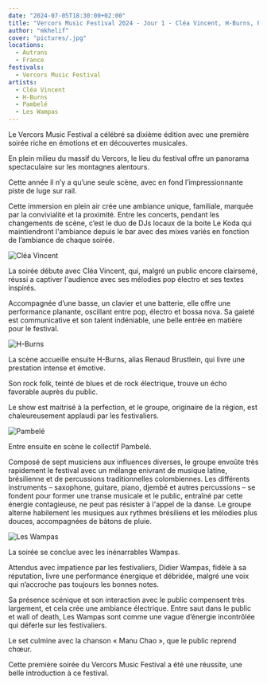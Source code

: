 ```yaml
---
date: "2024-07-05T18:30:00+02:00"
title: "Vercors Music Festival 2024 - Jour 1 - Cléa Vincent, H-Burns, Pambelé, Les Wampas"
author: "mkhelif"
cover: "pictures/.jpg"
locations:
  - Autrans
  - France
festivals:
  - Vercors Music Festival
artists:
  - Cléa Vincent
  - H-Burns
  - Pambelé
  - Les Wampas
---
```


Le Vercors Music Festival a célébré sa dixième édition avec une première soirée riche en émotions et en découvertes
musicales.

En plein milieu du massif du Vercors, le lieu du festival offre un panorama spectaculaire sur les montagnes alentours.

Cette année il n’y a qu’une seule scène, avec en fond l’impressionnante piste de luge sur rail.

Cette immersion en plein air crée une ambiance unique, familiale, marquée par la convivialité et la proximité.
Entre les concerts, pendant les changements de scène, c’est le duo de DJs locaux de la boite Le Koda qui maintiendront
l'ambiance depuis le bar avec des mixes variés en fonction de l’ambiance de chaque soirée.


![Cléa Vincent]()

La soirée débute avec Cléa Vincent, qui, malgré un public encore clairsemé, réussi a captiver l'audience avec ses
mélodies pop électro et ses textes inspirés.

Accompagnée d’une basse, un clavier et une batterie, elle offre une performance planante, oscillant entre pop, électro
et bossa nova.
Sa gaieté est communicative et son talent indéniable, une belle entrée en matière pour le festival.


![H-Burns]()

La scène accueille ensuite H-Burns, alias Renaud Brustlein, qui livre une prestation intense et émotive.

Son rock folk, teinté de blues et de rock électrique, trouve un écho favorable auprès du public.

Le show est maitrisé à la perfection, et le groupe, originaire de la région, est chaleureusement applaudi par les
festivaliers.


![Pambelé]()

Entre ensuite en scène le collectif Pambelé.

Composé de sept musiciens aux influences diverses, le groupe envoûte très rapidement le festival avec un mélange
enivrant de musique latine, brésilienne et de percussions traditionnelles colombiennes.
Les différents instruments – saxophone, guitare, piano, djembé et autres percussions – se fondent pour former une transe
musicale et le public, entraîné par cette énergie contagieuse, ne peut pas résister à l'appel de la danse.
Le groupe alterne habilement les musiques aux rythmes brésiliens et les mélodies plus douces, accompagnées de bâtons de
pluie.


![Les Wampas]()

La soirée se conclue avec les inénarrables Wampas.

Attendus avec impatience par les festivaliers, Didier Wampas, fidèle à sa réputation, livre une performance énergique et
débridée, malgré une voix qui n’accroche pas toujours les bonnes notes.

Sa présence scénique et son interaction avec le public compensent très largement, et cela crée une ambiance électrique.
Entre saut dans le public et wall of death, Les Wampas sont comme une vague d’énergie incontrôlée qui déferle sur les
festivaliers.

Le set culmine avec la chanson « Manu Chao », que le public reprend chœur.

Cette première soirée du Vercors Music Festival a été une réussite, une belle introduction à ce festival.
